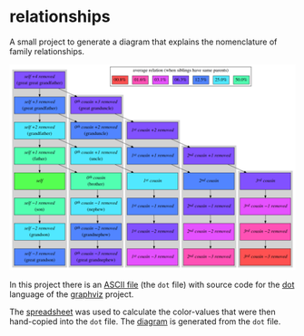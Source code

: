 # relationships

A small project to generate a diagram that explains the nomenclature of family
relationships.

![relations.png](relations.png)

In this project there is an [ASCII file](relations.dot) (the `dot` file) with
source code for the [dot](https://graphviz.gitlab.io/_pages/doc/info/lang.html)
language of the [graphviz](https://www.graphviz.org/) project.

The [spreadsheet](relations.odc) was used to calculate the color-values that
were then hand-copied into the `dot` file.  The [diagram](relations.png) is
generated from the `dot` file.

